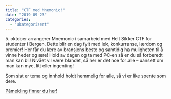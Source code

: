 ```yaml
---
title: "CTF med Mnemonic!"
date: "2019-09-23"
categories: 
  - "ukategorisert"
---
```


5\. oktober arrangerer Mnemonic i samarbeid med Helt Sikker CTF for studenter i Bergen. Dette blir en dag fylt med lek, konkurranse, lærdom og premier! Her får du lære av bransjens beste og samtidig ha muligheten til å vinne heder og ære! Hold av dagen og ta med PC-en så er du så forberedt man kan bli! Nivået vil være blandet, så her er det noe for alle – uansett om man kan mye, litt eller ingenting!

Som sist er tema og innhold holdt hemmelig for alle, så vi er like spente som dere.

[Påmelding finner du her!](https://forms.gle/wTZPNGrhegF4h72v6 )
